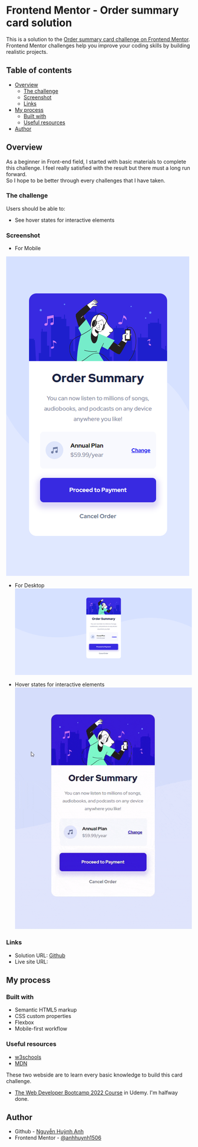 # Frontend Mentor - Order summary card solution

This is a solution to the [Order summary card challenge on Frontend Mentor](https://www.frontendmentor.io/challenges/order-summary-component-QlPmajDUj). Frontend Mentor challenges help you improve your coding skills by building realistic projects. 

## Table of contents

- [Overview](#overview)
  - [The challenge](#the-challenge)
  - [Screenshot](#screenshot)
  - [Links](#links)
- [My process](#my-process)
  - [Built with](#built-with)
  - [Useful resources](#useful-resources)
- [Author](#author)

## Overview

As a beginner in Front-end field, I started with basic materials to complete this challenge. I feel really satisfied with the result but there must a long run forward.   
So I hope to be better through every challenges that I have taken. 
### The challenge

Users should be able to:

- See hover states for interactive elements

### Screenshot

- For Mobile
 
![For mobile](./mySolutionImage/mobile.png)

- For Desktop 
![For desktop](./mySolutionImage/desktop.png)

- Hover states for interactive elements
![Effects for interactive elements in hover states](./mySolutionImage/orderSummary.gif)

### Links

- Solution URL: [Github](https://github.com/anhhuynh1506/Order-summary-component.git)
- Live site URL: [](https://anhhuynh1506.github.io/Order-summary-component/)

## My process

### Built with

- Semantic HTML5 markup
- CSS custom properties
- Flexbox
- Mobile-first workflow


### Useful resources

- [w3schools](https://www.w3schools.com/css/)
- [MDN](https://developer.mozilla.org/) 

These two webside are to learn every basic knowledge to build this card challenge.

- [The Web Developer Bootcamp 2022 Course](https://www.udemy.com/course/the-web-developer-bootcamp/) in Udemy. I'm halfway done.


## Author

- Github - [Nguyễn Huỳnh Anh](https://github.com/anhhuynh1506)
- Frontend Mentor - [@anhhuynh1506](https://www.frontendmentor.io/profile/anhhuynh1506)

